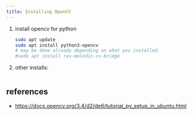 ```yaml
---
title: Installing OpenCV
---
```


1. install opencv for python

    ```bash
    sudo apt update
    sudo apt install python3-opencv
    # may be done already depending on what you installed.
    #sudo apt install ros-melodic-cv-bridge
    ```


1. other installs:

    ```bash
    ```

## references

* https://docs.opencv.org/3.4/d2/de6/tutorial_py_setup_in_ubuntu.html
